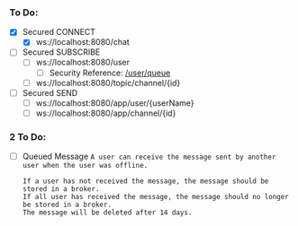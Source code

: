 ### To Do:

- [X] Secured CONNECT
  - [X] ws://localhost:8080/chat
- [ ] Secured SUBSCRIBE
  - [ ] ws://localhost:8080/user
    - [ ] Security Reference: [/user/queue](https://www.baeldung.com/spring-websockets-send-message-to-user)
  - [ ] ws://localhost:8080/topic/channel/{id}
- [ ] Secured SEND
  - [ ] ws://localhost:8080/app/user/{userName}
  - [ ] ws://localhost:8080/app/channel/{id}
  
### 2 To Do:

- [ ] Queued Message `A user can receive the message sent by another user when the user was offline.`
  ```
  If a user has not received the message, the message should be stored in a broker.
  If all user has received the message, the message should no longer be stored in a broker.
  The message will be deleted after 14 days.
  ```
